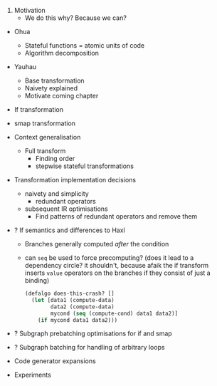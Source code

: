 1. Motivation
    - We do this why? Because we can?
- Ohua
    - Stateful functions = atomic units of code
    - Algorithm decomposition
- Yauhau
    - Base transformation
    - Naivety explained
    - Motivate coming chapter
- If transformation
- smap transformation
- Context generalisation
    - Full transform
        - Finding order
        - stepwise stateful transformations
- Transformation implementation decisions
    - naivety and simplicity
        - redundant operators
    - subsequent IR optimisations
        - Find patterns of redundant operators and remove them
- ? If semantics and differences to Haxl
    - Branches generally computed *after* the condition
    - can `seq` be used to force precomputing? (does it lead to a dependency circle? it shouldn't, because afaik the if transform inserts `value` operators on the branches if they consist of just a binding)

        ```clojure
        (defalgo does-this-crash? []
          (let [data1 (compute-data)
                data2 (compute-data)
                mycond (seq (compute-cond) data1 data2)]
            (if mycond data1 data2)))
        ```

- ? Subgraph prebatching optimisations for if and smap
- ? Subgraph batching for handling of arbitrary loops
- Code generator expansions
- Experiments
